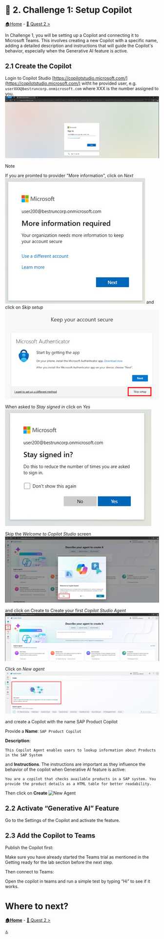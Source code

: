 # 🤖 2. Challenge 1: Setup Copilot
[🏠Home](../README.md) - [🔌 Quest 2 >](Quest2.md)

In Challenge 1, you will be setting up a Copilot and connecting it to Microsoft Teams. This involves creating a new Copilot with a specific name, adding a detailed description and instructions that will guide the Copilot's behavior, especially when the Generative AI feature is active.

## 2.1 Create the Copilot
Login to Copilot Studio [https://copilotstudio.microsoft.com/](https://copilotstudio.microsoft.com/) witht he provided user, e.g. ```userXXX@bestruncorp.onmicrosoft.com``` where XXX is the number assigned to you. 
![Sign in to Cpilot](../images/SignInToCopilot.jpg)

> [!Note]
> If you are promted to provider "More information", click on *Next*
> ![More information](../images/MoreInfo.jpg)
> and click on *Skip setup*
> ![Skip Setup](../images/SkipSetup.jpg)

When asked to *Stay signed in* click on *Yes*
![Stay Signedin](../images/StaySignedIn.jpg)

Skip the *Welcome to Copilot Studio* screen
![Welcome to Copilot Studio](../images/WelcometoCopilotStudio.jpg)

and click on Create to Create your first *Copilot Studio Agent*
![Create Agent](../images/CreateAgent.jpg)

Click on *New agent*
![New Agent](../images/NewAgent.jpg)

and create a Copilot with the name SAP Product Copilot
 

Provide a **Name**: ```SAP Product Copilot```

**Description**: 
```text 
This Copilot Agent enables users to lookup information about Products in the SAP System
````

and **Instructions**. The instructions are important as they influence the behavior of the copilot when Generative AI feature is active:
````text
You are a copilot that checks available products in a SAP system. You provide the product details as a HTML table for better readability.
````

Then click on **Create**
![New Agent](../images/CreateSAPProductCopilot.jpg)



 
## 2.2 Activate “Generative AI” Feature
Go to the Settings of the Copilot and activate the feature.
 
## 2.3 Add the Copilot to Teams
Publish the Copilot first:
 
Make sure you have already started the Teams trial as mentioned in the Getting ready for the lab section before the next step.

Then connect to Teams:
 
Open the copilot in teams and run a simple test by typing “Hi” to see if it works.
 
 

# Where to next?

**[🏠Home](../README.md)** - [🔌 Quest 2 >](Quest2.md)

[🔝](#)